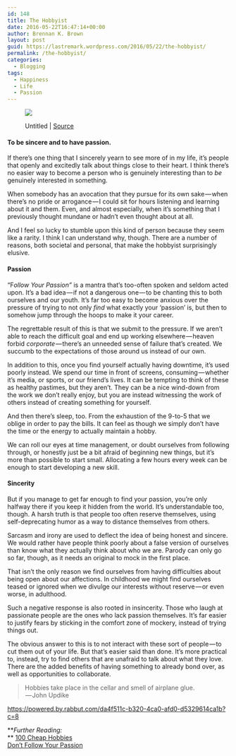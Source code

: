 ```yaml
---
id: 148
title: The Hobbyist
date: 2016-05-22T16:47:14+00:00
author: Brennan K. Brown
layout: post
guid: https://lastremark.wordpress.com/2016/05/22/the-hobbyist/
permalink: /the-hobbyist/
categories:
  - Blogging
tags:
  - Happiness
  - Life
  - Passion
---
```

<figure class="wp-caption"> 

<img data-width="2304" data-height="1536" src="https://cdn-images-1.medium.com/max/2560/1*gUN93gdCDlNdkCtOQeg0nw.jpeg" /> <figcaption class="wp-caption-text">Untitled | <a href="https://static.pexels.com/photos/1569/black-and-white-man-person-beach.jpeg" target="_blank" rel="noopener noreferrer">Source</a></figcaption></figure> 

#### To be sincere and to have passion.

<span>If</span> there’s one thing that I sincerely yearn to see more of in my life, it’s people that openly and excitedly talk about things close to their heart. I think there’s no easier way to become a person who is genuinely interesting than to _be_ genuinely interested in something.

When somebody has an avocation that they pursue for its own sake — when there’s no pride or arrogance — I could sit for hours listening and learning about it and them. Even, and almost especially, when it’s something that I previously thought mundane or hadn’t even thought about at all.

And I feel so lucky to stumble upon this kind of person because they seem like a rarity. I think I can understand why, though. There are a number of reasons, both societal and personal, that make the hobbyist surprisingly elusive.

#### Passion

<span><span>“</span>F</span>_ollow Your Passion”_ is a mantra that’s too-often spoken and seldom acted upon. It’s a bad idea — if not a dangerous one — to be chanting this to both ourselves and our youth. It’s far too easy to become anxious over the pressure of trying to not only _find_ what exactly your ‘passion’ is, but then to somehow jump through the hoops to make it your career.

The regrettable result of this is that we submit to the pressure. If we aren’t able to reach the difficult goal and end up working elsewhere — heaven forbid _corporate —_ there’s an unneeded sense of failure that’s created. We succumb to the expectations of those around us instead of our own.

In addition to this, once you find yourself actually having downtime, it’s used poorly instead. We spend our time in front of screens, consuming — whether it’s media, or sports, or our friend’s lives. It can be tempting to think of these as healthy pastimes, but they aren’t. They can be a nice wind-down from the work we don’t really enjoy, but you are instead witnessing the work of others instead of creating something for yourself.

And then there’s sleep, too. From the exhaustion of the 9-to-5 that we oblige in order to pay the bills. It can feel as though we simply don’t have the time or the energy to actually maintain a hobby.

We can roll our eyes at time management, or doubt ourselves from following through, or honestly just be a bit afraid of beginning new things, but it’s more than possible to start small. Allocating a few hours every week can be enough to start developing a new skill.

#### Sincerity

<span>B</span>ut if you manage to get far enough to find your passion, you’re only halfway there if you keep it hidden from the world. It’s understandable too, though. A harsh truth is that people too often reserve themselves, using self-deprecating humor as a way to distance themselves from others.

Sarcasm and irony are used to deflect the idea of being honest and sincere. We would rather have people think poorly about a false version of ourselves than know what they actually think about who we are. Parody can only go so far, though, as it needs an original to mock in the first place.

That isn’t the only reason we find ourselves from having difficulties about being open about our affections. In childhood we might find ourselves teased or ignored when we divulge our interests without reserve — or even worse, in adulthood.

Such a negative response is also rooted in insincerity. Those who laugh at passionate people are the ones who lack passion themselves. It’s far easier to justify fears by sticking in the comfort zone of mockery, instead of trying things out.

The obvious answer to this is to not interact with these sort of people — to cut them out of your life. But that’s easier said than done. It’s more practical to, instead, try to find others that are unafraid to talk about what they love. There are the added benefits of having something to already bond over, as well as opportunities to collaborate.

> Hobbies take place in the cellar and smell of airplane glue.   
>  — John Updike

<https://powered.by.rabbut.com/da4f511c-b320-4ca0-afd0-d5329614ca1b?c=8>

**_Further Reading:_  
** <a href="http://freeintenyears.com/frugal-tips/100-cheap-hobbies/" target="_blank" rel="noopener noreferrer">100 Cheap Hobbies</a>  
<a href="https://80000hours.org/articles/dont-follow-your-passion/" target="_blank" rel="noopener noreferrer">Don’t Follow Your Passion</a>